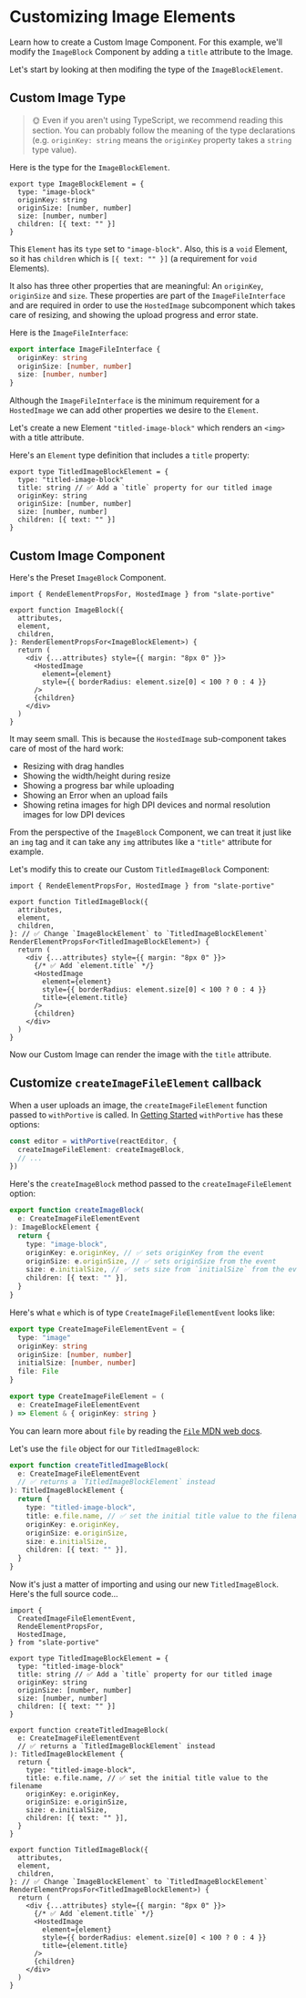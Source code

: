 # Customizing Image Elements

Learn how to create a Custom Image Component. For this example, we'll modify the `ImageBlock` Component by adding a `title` attribute to the Image.

Let's start by looking at then modifing the type of the `ImageBlockElement`.

## Custom Image Type

> 🌞 Even if you aren't using TypeScript, we recommend reading this section. You can probably follow the meaning of the type declarations (e.g. `originKey: string` means the `originKey` property takes a `string` type value).

Here is the type for the `ImageBlockElement`.

```tsx
export type ImageBlockElement = {
  type: "image-block"
  originKey: string
  originSize: [number, number]
  size: [number, number]
  children: [{ text: "" }]
}
```

This `Element` has its `type` set to `"image-block"`. Also, this is a `void` Element, so it has `children` which is `[{ text: "" }]` (a requirement for `void` Elements).

It also has three other properties that are meaningful: An `originKey`, `originSize` and `size`. These properties are part of the `ImageFileInterface` and are required in order to use the `HostedImage` subcomponent which takes care of resizing, and showing the upload progress and error state.

Here is the `ImageFileInterface`:

```ts
export interface ImageFileInterface {
  originKey: string
  originSize: [number, number]
  size: [number, number]
}
```

Although the `ImageFileInterface` is the minimum requirement for a `HostedImage` we can add other properties we desire to the `Element`.

Let's create a new Element `"titled-image-block"` which renders an `<img>` with a title attribute.

Here's an `Element` type definition that includes a `title` property:

```tsx
export type TitledImageBlockElement = {
  type: "titled-image-block"
  title: string // ✅ Add a `title` property for our titled image
  originKey: string
  originSize: [number, number]
  size: [number, number]
  children: [{ text: "" }]
}
```

## Custom Image Component

Here's the Preset `ImageBlock` Component.

```tsx
import { RendeElementPropsFor, HostedImage } from "slate-portive"

export function ImageBlock({
  attributes,
  element,
  children,
}: RenderElementPropsFor<ImageBlockElement>) {
  return (
    <div {...attributes} style={{ margin: "8px 0" }}>
      <HostedImage
        element={element}
        style={{ borderRadius: element.size[0] < 100 ? 0 : 4 }}
      />
      {children}
    </div>
  )
}
```

It may seem small. This is because the `HostedImage` sub-component takes care of most of the hard work:

- Resizing with drag handles
- Showing the width/height during resize
- Showing a progress bar while uploading
- Showing an Error when an upload fails
- Showing retina images for high DPI devices and normal resolution images for low DPI devices

From the perspective of the `ImageBlock` Component, we can treat it just like an `img` tag and it can take any `img` attributes like a `"title"` attribute for example.

Let's modify this to create our Custom `TitledImageBlock` Component:

```tsx
import { RendeElementPropsFor, HostedImage } from "slate-portive"

export function TitledImageBlock({
  attributes,
  element,
  children,
}: // ✅ Change `ImageBlockElement` to `TitledImageBlockElement`
RenderElementPropsFor<TitledImageBlockElement>) {
  return (
    <div {...attributes} style={{ margin: "8px 0" }}>
      {/* ✅ Add `element.title` */}
      <HostedImage
        element={element}
        style={{ borderRadius: element.size[0] < 100 ? 0 : 4 }}
        title={element.title}
      />
      {children}
    </div>
  )
}
```

Now our Custom Image can render the image with the `title` attribute.

## Customize `createImageFileElement` callback

When a user uploads an image, the `createImageFileElement` function passed to `withPortive` is called. In [Getting Started](./01-getting-started.md) `withPortive` has these options:

```ts
const editor = withPortive(reactEditor, {
  createImageFileElement: createImageBlock,
  // ...
})
```

Here's the `createImageBlock` method passed to the `createImageFileElement` option:

```ts
export function createImageBlock(
  e: CreateImageFileElementEvent
): ImageBlockElement {
  return {
    type: "image-block",
    originKey: e.originKey, // ✅ sets originKey from the event
    originSize: e.originSize, // ✅ sets originSize from the event
    size: e.initialSize, // ✅ sets size from `initialSize` from the event
    children: [{ text: "" }],
  }
}
```

Here's what `e` which is of type `CreateImageFileElementEvent` looks like:

```ts
export type CreateImageFileElementEvent = {
  type: "image"
  originKey: string
  originSize: [number, number]
  initialSize: [number, number]
  file: File
}

export type CreateImageFileElement = (
  e: CreateImageFileElementEvent
) => Element & { originKey: string }
```

You can learn more about `file` by reading the [`File` MDN web docs](https://developer.mozilla.org/en-US/docs/Web/API/File).

Let's use the `file` object for our `TitledImageBlock`:

```ts
export function createTitledImageBlock(
  e: CreateImageFileElementEvent
  // ✅ returns a `TitledImageBlockElement` instead
): TitledImageBlockElement {
  return {
    type: "titled-image-block",
    title: e.file.name, // ✅ set the initial title value to the filename
    originKey: e.originKey,
    originSize: e.originSize,
    size: e.initialSize,
    children: [{ text: "" }],
  }
}
```

Now it's just a matter of importing and using our new `TitledImageBlock`. Here's the full source code...

```tsx
import {
  CreatedImageFileElementEvent,
  RendeElementPropsFor,
  HostedImage,
} from "slate-portive"

export type TitledImageBlockElement = {
  type: "titled-image-block"
  title: string // ✅ Add a `title` property for our titled image
  originKey: string
  originSize: [number, number]
  size: [number, number]
  children: [{ text: "" }]
}

export function createTitledImageBlock(
  e: CreateImageFileElementEvent
  // ✅ returns a `TitledImageBlockElement` instead
): TitledImageBlockElement {
  return {
    type: "titled-image-block",
    title: e.file.name, // ✅ set the initial title value to the filename
    originKey: e.originKey,
    originSize: e.originSize,
    size: e.initialSize,
    children: [{ text: "" }],
  }
}

export function TitledImageBlock({
  attributes,
  element,
  children,
}: // ✅ Change `ImageBlockElement` to `TitledImageBlockElement`
RenderElementPropsFor<TitledImageBlockElement>) {
  return (
    <div {...attributes} style={{ margin: "8px 0" }}>
      {/* ✅ Add `element.title` */}
      <HostedImage
        element={element}
        style={{ borderRadius: element.size[0] < 100 ? 0 : 4 }}
        title={element.title}
      />
      {children}
    </div>
  )
}
```
